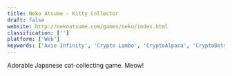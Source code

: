 ```yaml
---
title: Neko Atsume - Kitty Collector
draft: false 
website: http://nekoatsume.com/games/neko/index.html
classification: ['']
platform: ['Web']
keywords: ['Axie Infinity', 'Crypto Lambo', 'CryptoAlpaca', 'CryptoBots', 'CryptoKitties', 'CryptoTulip', 'Darkwinds', 'Fishbank', 'Hedgie', 'I grow cabbage', 'Key Collector Comics Mobile App', 'Kittypocalypse', 'Llama or Alpaca', 'MLB Champions', 'MetaMask', 'Ownetic Discover', 'PandaEarth', 'TENZ-ID']
---
```

Adorable Japanese cat-collecting game. Meow!